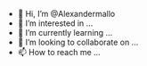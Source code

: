 - 👋 Hi, I’m @Alexandermallo
- 👀 I’m interested in ...
- 🌱 I’m currently learning ...
- 💞️ I’m looking to collaborate on ...
- 📫 How to reach me ...

<!---
Alexandermallo/Alexandermallo is a ✨ special ✨ repository because its `README.md` (this file) appears on your GitHub profile.
You can click the Preview link to take a look at your changes.
--->
